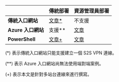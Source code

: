 |  | **傳統部署** | **資源管理員部署** |
| --- | --- | --- |
| **傳統入口網站** |[文章*](../articles/vpn-gateway/vpn-gateway-site-to-site-create.md) |不支援 |
| **Azure 入口網站** |支援** |[文章](../articles/vpn-gateway/vpn-gateway-howto-site-to-site-resource-manager-portal.md) |
| **PowerShell** |[文章+](../articles/vpn-gateway/vpn-gateway-multi-site.md) |[文章](../articles/vpn-gateway/vpn-gateway-create-site-to-site-rm-powershell.md) |

(*) 表示傳統入口網站只能支援建立一個 S2S VPN 連線。

(**) 表示 Azure 入口網站尚無法使用端對端案例。

(+) 表示本文是針對多站台連線來進行撰寫。

<!---HONumber=AcomDC_0921_2016-->